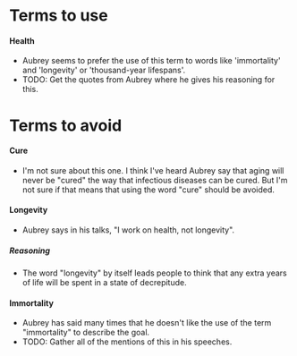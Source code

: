 # Terms to use

#### Health
- Aubrey seems to prefer the use of this term to words like 'immortality' and 'longevity' or 'thousand-year lifespans'.
- TODO: Get the quotes from Aubrey where he gives his reasoning for this.


# Terms to avoid

#### Cure
- I'm not sure about this one. I think I've heard Aubrey say that aging will never be "cured" the way that infectious diseases can be cured. But I'm not sure if that means that using the word "cure" should be avoided.

#### Longevity
- Aubrey says in his talks, "I work on health, not longevity".

##### Reasoning
- The word "longevity" by itself leads people to think that any extra years of life will be spent in a state of decrepitude.

#### Immortality
- Aubrey has said many times that he doesn't like the use of the term "immortality" to describe the goal.
- TODO: Gather all of the mentions of this in his speeches.
